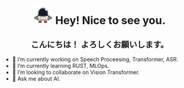 <h1 align="center"><img src="assets/images/robotq.gif" alt="Robot emoji" width="50" /> Hey! Nice to see you. </h1>
<h2 align="center"> こんにちは！ よろしくお願いします。</h2>

- 🔭 I’m currently working on Speech Proceesing, Transformer, ASR. 
- 🌱 I’m currently learning RUST, MLOps. 
- 👯 I’m looking to collaborate on Vision Transformer. 
- 💬 Ask me about AI. 

